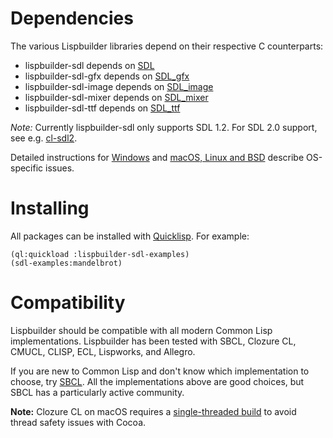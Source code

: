 # Dependencies

The various Lispbuilder libraries depend on their respective C counterparts:

  * lispbuilder-sdl depends on [SDL](https://libsdl.org/)
  * lispbuilder-sdl-gfx depends on [SDL_gfx](http://www.ferzkopp.net/wordpress/2016/01/02/sdl_gfx-sdl2_gfx/)
  * lispbuilder-sdl-image depends on [SDL_image](https://www.libsdl.org/projects/SDL_image/release-1.2.html)
  * lispbuilder-sdl-mixer depends on [SDL_mixer](https://www.libsdl.org/projects/SDL_mixer/release-1.2.html)
  * lispbuilder-sdl-ttf depends on [SDL_ttf](https://www.libsdl.org/projects/SDL_ttf/release-1.2.html)

*Note:* Currently lispbuilder-sdl only supports SDL 1.2. For SDL 2.0
support, see e.g. [cl-sdl2](https://github.com/lispgames/cl-sdl2).

Detailed instructions for [Windows](WindowsInstallation) and [macOS,
Linux and BSD](DownloadInstallation) describe OS-specific issues.

# Installing

All packages can be installed with [Quicklisp](https://www.quicklisp.org/). For example:

```
(ql:quickload :lispbuilder-sdl-examples)
(sdl-examples:mandelbrot)
```

# Compatibility

Lispbuilder should be compatible with all modern Common Lisp
implementations. Lispbuilder has been tested with SBCL, Clozure CL,
CMUCL, CLISP, ECL, Lispworks, and Allegro.

If you are new to Common Lisp and don't know which implementation to
choose, try [SBCL](http://sbcl.org/). All the implementations above
are good choices, but SBCL has a particularly active community.

**Note:** Clozure CL on macOS requires a [single-threaded
build](https://common-lisp.net/project/qitab/) to avoid thread safety
issues with Cocoa.

